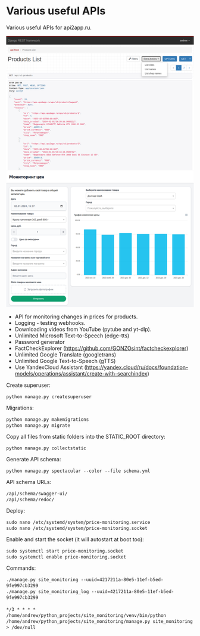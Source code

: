 # Various useful APIs

Various useful APIs for api2app.ru.

![screenshot #1](https://github.com/andchir/price-monitoring-django/blob/main/screenshots/001.png?raw=true "Screenshot #1")
![screenshot #2](https://github.com/andchir/price-monitoring-django/blob/main/screenshots/002.png?raw=true "Screenshot #2")

- API for monitoring changes in prices for products.
- Logging - testing webhooks.
- Downloading videos from YouTube (pytube and yt-dlp).
- Unlimited Microsoft Text-to-Speech (edge-tts)
- Password generator
- FactCheckExplorer (https://github.com/GONZOsint/factcheckexplorer)
- Unlimited Google Translate (googletrans)
- Unlimited Google Text-to-Speech (gTTS)
- Use YandexCloud Assistant (https://yandex.cloud/ru/docs/foundation-models/operations/assistant/create-with-searchindex)

Create superuser:
~~~
python manage.py createsuperuser
~~~

Migrations:
~~~
python manage.py makemigrations
python manage.py migrate
~~~

Copy all files from static folders into the STATIC_ROOT directory:
~~~
python manage.py collectstatic
~~~

Generate API schema:
~~~
python manage.py spectacular --color --file schema.yml
~~~

API schema URLs:
~~~
/api/schema/swagger-ui/
/api/schema/redoc/
~~~

Deploy:
~~~
sudo nano /etc/systemd/system/price-monitoring.service
sudo nano /etc/systemd/system/price-monitoring.socket
~~~

Enable and start the socket (it will autostart at boot too):
~~~
sudo systemctl start price-monitoring.socket
sudo systemctl enable price-monitoring.socket
~~~

Commands:
~~~
./manage.py site_monitoring --uuid=4217211a-80e5-11ef-b5ed-9fe997cb3299
./manage.py site_monitoring_log --uuid=4217211a-80e5-11ef-b5ed-9fe997cb3299

*/3 * * * * /home/andrew/python_projects/site_monitoring/venv/bin/python /home/andrew/python_projects/site_monitoring/manage.py site_monitoring > /dev/null
~~~
